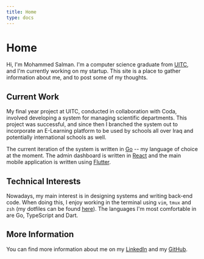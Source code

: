```yaml
---
title: Home
type: docs
---
```


# Home

Hi, I'm Mohammed Salman. I'm a computer science graduate from [UITC](https://uoitc.edu.iq/), and I'm currently working on my startup. This site is a place to gather information about me, and to post some of my thoughts.

## Current Work

My final year project at UITC, conducted in collaboration with Coda, involved developing a system
for managing scientific departments. This project was successful, and since then I branched the system out to incorporate an E-Learning platform to be used by schools all over Iraq and potentially international schools as well.

The current iteration of the system is written in [Go](https://golang.org) -- my language of choice at the
moment. The admin dashboard is written in [React](https://reactjs.org/) and the main mobile application is written using [Flutter](https://flutter.dev/).

## Technical Interests

Nowadays, my main interest is in designing systems and writing back-end code. When doing this, I enjoy working
in the terminal using `vim`, `tmux` and `zsh` (my dotfiles can be found 
[here](https://github.com/msal4/dotfiles)). The languages I'm most comfortable in are Go, TypeScript and Dart.

## More Information

You can find more information about me on my [LinkedIn](https://www.linkedin.com/in/4msal/) and my
[GitHub](https://github.com/msal4).
